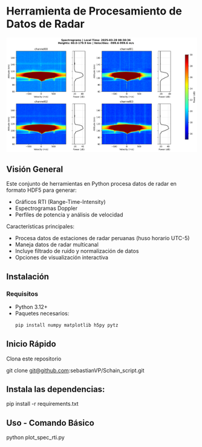  # Herramienta de Procesamiento de Datos de Radar

![Ejemplo de Visualización de Radar](spectrogram_20250328_083036.png)

## Visión General
Este conjunto de herramientas en Python procesa datos de radar en formato HDF5 para generar:
- Gráficos RTI (Range-Time-Intensity)
- Espectrogramas Doppler
- Perfiles de potencia y análisis de velocidad

Características principales:
- Procesa datos de estaciones de radar peruanas (huso horario UTC-5)
- Maneja datos de radar multicanal
- Incluye filtrado de ruido y normalización de datos
- Opciones de visualización interactiva

## Instalación

### Requisitos
- Python 3.12+
- Paquetes necesarios:
  ```bash
  pip install numpy matplotlib h5py pytz

## Inicio Rápido
Clona este repositorio

git clone git@github.com:sebastianVP/Schain_script.git

## Instala las dependencias:
pip install -r requirements.txt

## Uso - Comando Básico
python plot_spec_rti.py